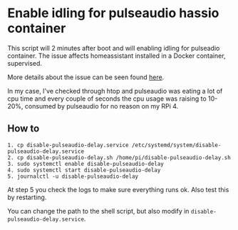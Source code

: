 # Enable idling for pulseaudio hassio container

This script will 2 minutes after boot and will enabling idling for pulseadio container. The issue affects homeassistant installed in a Docker container, supervised.

More details about the issue can be seen found [here](https://github.com/JJFourie/HomeAssistant-PulseAudio-Disable).

In my case, I've checked through htop and pulseaudio was eating a lot of cpu time and every couple of seconds the cpu usage was raising to 10-20%, consumed by pulseaudio for no reason on my RPi 4.

## How to

```
1. cp disable-pulseaudio-delay.service /etc/systemd/system/disable-pulseaudio-delay.service
2. cp disable-pulseaudio-delay.sh /home/pi/disable-pulseaudio-delay.sh
3. sudo systemctl enable disable-pulseaudio-delay
4. sudo systemctl start disable-pulseaudio-delay
5. journalctl -u disable-pulseaudio-delay
```

At step 5 you check the logs to make sure everything runs ok. Also test this by restarting.

You can change the path to the shell script, but also modify in `disable-pulseaudio-delay.service`.
